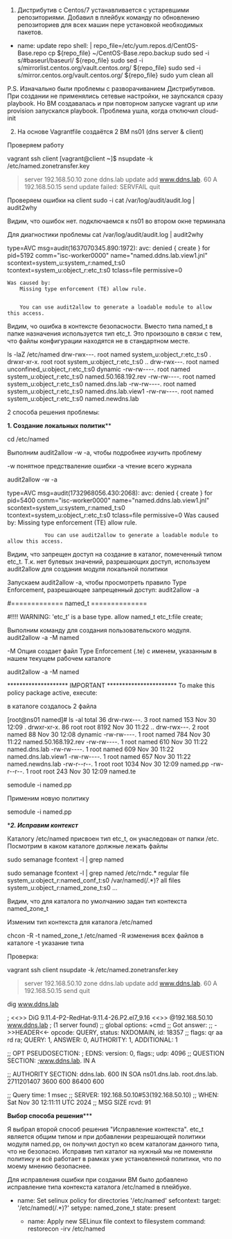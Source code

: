 1. Дистрибутив с Centos/7 устанавливается с устаревшими репозиториями. Добавил в плейбук команду по обновлению репозиториев для всех машин пере установкой необходимых пакетов.

- name: update repo
    shell: |
      repo_file=/etc/yum.repos.d/CentOS-Base.repo
      cp ${repo_file} ~/CentOS-Base.repo.backup
      sudo sed -i s/#baseurl/baseurl/ ${repo_file}
      sudo sed -i s/mirrorlist.centos.org/vault.centos.org/ ${repo_file}
      sudo sed -i s/mirror.centos.org/vault.centos.org/ ${repo_file}
      sudo yum clean all

P.S. Изначально были проблемы с разворачиванием Дистрибутивов. При создании не применялись сетевые настройки, не заупскался сразу playbook. Но ВМ создавалась и при повторном запуске vagrant up или provision запускался playbook. Проблема ушла, когда отключил cloud-init


2. На основе Vagrantfile создаётся 2 ВМ ns01 (dns server & client)

Проверяем работу

vagrant ssh client
[vagrant@client ~]$ nsupdate -k /etc/named.zonetransfer.key
> server 192.168.50.10
> zone ddns.lab
> update add www.ddns.lab. 60 A 192.168.50.15
> send
update failed: SERVFAIL
> quit

Проверяем ошибки на client
sudo -i
cat /var/log/audit/audit.log | audit2why

Видим, что ошибок нет. подключаемся к ns01 во втором окне терминала 

Для диагностики проблемы 
cat /var/log/audit/audit.log | audit2why

type=AVC msg=audit(1637070345.890:1972): avc:  denied  { create } for  pid=5192 comm="isc-worker0000" name="named.ddns.lab.view1.jnl" scontext=system_u:system_r:named_t:s0 tcontext=system_u:object_r:etc_t:s0 tclass=file permissive=0


    Was caused by:
        Missing type enforcement (TE) allow rule.


        You can use audit2allow to generate a loadable module to allow this access.

Видим, чо ошибка в контексте безопасности. Вместо типа named_t в папке назначения используется тип etc_t. Это произошло в связи с тем, что файлы конфигурации находятся не в стандартном месте.

ls -laZ /etc/named
drw-rwx---. root named system_u:object_r:etc_t:s0       .
drwxr-xr-x. root root  system_u:object_r:etc_t:s0       ..
drw-rwx---. root named unconfined_u:object_r:etc_t:s0   dynamic
-rw-rw----. root named system_u:object_r:etc_t:s0       named.50.168.192.rev
-rw-rw----. root named system_u:object_r:etc_t:s0       named.dns.lab
-rw-rw----. root named system_u:object_r:etc_t:s0       named.dns.lab.view1
-rw-rw----. root named system_u:object_r:etc_t:s0       named.newdns.lab

2 способа решения проблемы:

****************1. Создание локальных политик******************

cd /etc/named

Выполним audit2allow -w -a, чтобы подробнее изучить проблему

-w  понятное предстваление ошибки
-a  чтение всего журнала

audit2allow -w -a

type=AVC msg=audit(1732968056.430:2068): avc:  denied  { create } for  pid=5400 comm="isc-worker0000" name="named.ddns.lab.view1.jnl" scontext=system_u:system_r:named_t:s0 tcontext=system_u:object_r:etc_t:s0 tclass=file permissive=0
        Was caused by:
                Missing type enforcement (TE) allow rule.

                You can use audit2allow to generate a loadable module to allow this access.

Видим, что запрещен доступ на создание в каталог, помеченный типом etc_t. Т.к. нет булевых значений, разрешающих доступ, используем audit2allow для создания модуля локальной политики

Запускаем audit2allow -a, чтобы просмотреть правило Type Enforcement, разрешающее запрещенный доступ:
audit2allow -a

#============= named_t ==============

#!!!! WARNING: 'etc_t' is a base type.
allow named_t etc_t:file create;

Выполним команду для создания пользовательского модуля. audit2allow -a -M named

 -M   Опция создает файл Type Enforcement (.te) с именем, указанным в нашем текущем рабочем каталоге

audit2allow -a -M named

******************** IMPORTANT ***********************
To make this policy package active, execute:

в каталоге создалось 2 файла

[root@ns01 named]# ls -al
total 36
drw-rwx---.  3 root named  153 Nov 30 12:09 .
drwxr-xr-x. 86 root root  8192 Nov 30 11:22 ..
drw-rwx---.  2 root named   88 Nov 30 12:08 dynamic
-rw-rw----.  1 root named  784 Nov 30 11:22 named.50.168.192.rev
-rw-rw----.  1 root named  610 Nov 30 11:22 named.dns.lab
-rw-rw----.  1 root named  609 Nov 30 11:22 named.dns.lab.view1
-rw-rw----.  1 root named  657 Nov 30 11:22 named.newdns.lab
-rw-r--r--.  1 root root  1034 Nov 30 12:09 named.pp
-rw-r--r--.  1 root root   243 Nov 30 12:09 named.te

semodule -i named.pp

Применим новую политику

semodule -i named.pp

**************2. Исправим контекст*************

Каталогу /etc/named присвоен тип etc_t, он унаследован от папки /etc. Посмотрим в каком каталоге должные лежать файлы 

sudo semanage fcontext -l | grep named

sudo semanage fcontext -l | grep named
/etc/rndc.*              regular file       system_u:object_r:named_conf_t:s0 
/var/named(/.*)?         all files          system_u:object_r:named_zone_t:s0 
...

Видим, что для каталога по умолчанию задан тип контекста named_zone_t

Изменим тип контекста для каталога /etc/named

chcon -R -t named_zone_t /etc/named
-R    изменения всех файлов в каталоге
-t    указание типа

Проверка:

vagrant ssh client
nsupdate -k /etc/named.zonetransfer.key
> server 192.168.50.10
> zone ddns.lab
> update add www.ddns.lab. 60 A 192.168.50.15
> send
> quit 

dig www.ddns.lab

; <<>> DiG 9.11.4-P2-RedHat-9.11.4-26.P2.el7_9.16 <<>> @192.168.50.10 www.ddns.lab
; (1 server found)
;; global options: +cmd
;; Got answer:
;; ->>HEADER<<- opcode: QUERY, status: NXDOMAIN, id: 18357
;; flags: qr aa rd ra; QUERY: 1, ANSWER: 0, AUTHORITY: 1, ADDITIONAL: 1

;; OPT PSEUDOSECTION:
; EDNS: version: 0, flags:; udp: 4096
;; QUESTION SECTION:
;www.ddns.lab.                  IN      A

;; AUTHORITY SECTION:
ddns.lab.               600     IN      SOA     ns01.dns.lab. root.dns.lab. 2711201407 3600 600 86400 600

;; Query time: 1 msec
;; SERVER: 192.168.50.10#53(192.168.50.10)
;; WHEN: Sat Nov 30 12:11:11 UTC 2024
;; MSG SIZE  rcvd: 91

********Выбор способа решения***********

Я выбрал второй способ решения "Исправление контекста".
etc_t является общим типом и при добавлении резрешающей политики модуля named.pp, он получил доступ ко всем каталогам данного типа, что не безопасно.
Исправив тип каталог на нужный мы не поменяли политику и всё работает в рамках уже установленной политики, что по моему мнению безопаснее.

Для исправления ошибки при создании ВМ было добавлено исправление типа контекста каталога /etc/named в плейбуке.

- name: Set selinux policy for directories '/etc/named'
    sefcontext:
      target: '/etc/named(/.*)?'
      setype: named_zone_t
      state: present

  - name: Apply new SELinux file context to filesystem
    command: restorecon -irv /etc/named